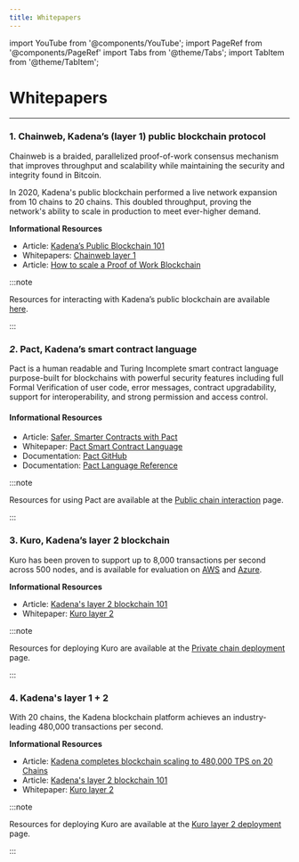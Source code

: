 ```yaml
---
title: Whitepapers
---
```


import YouTube from '@components/YouTube';
import PageRef from '@components/PageRef'
import Tabs from '@theme/Tabs';
import TabItem from '@theme/TabItem';

# Whitepapers

---

### **1. Chainweb, Kadena’s (layer 1) public blockchain protocol** <a href="#1-chainweb-kadenas-public-blockchain-protocol" id="1-chainweb-kadenas-public-blockchain-protocol"></a>

Chainweb is a braided, parallelized proof-of-work consensus mechanism that improves throughput and scalability while maintaining the security and integrity found in Bitcoin.

<YouTube videoId="hYvXxFbsN6I"/>

In 2020, Kadena's public blockchain performed a live network expansion from 10 chains to 20 chains. This doubled throughput, proving the network's ability to scale in production to meet ever-higher demand.

**Informational Resources**

- Article: [Kadena’s Public Blockchain 101](https://medium.com/kadena-io/all-about-chainweb-101-and-faqs-6bd88c325b45)
- Whitepapers: [Chainweb layer 1](chainweb-layer-1.md)
- Article: [How to scale a Proof of Work Blockchain](https://medium.com/kadena-io/how-to-scale-a-proof-of-work-blockchain-9233e5b4b62)&#x20;

:::note

Resources for interacting with Kadena’s public blockchain are available [here](../../build/resources/pact-resources).

:::

### _2_**. Pact, Kadena’s smart contract language** <a href="#3-pact-kadenas-smart-contract-language" id="3-pact-kadenas-smart-contract-language"></a>

Pact is a human readable and Turing Incomplete smart contract language purpose-built for blockchains with powerful security features including full Formal Verification of user code, error messages, contract upgradability, support for interoperability, and strong permission and access control.

#### **Informational Resources**

- Article: [Safer, Smarter Contracts with Pact](https://medium.com/kadena-io/safer-smarter-contracts-with-pact-e86b9ccaca9f)
- Whitepaper: [Pact Smart Contract Language](pact-smart-contract-language.md)
- Documentation: [Pact GitHub](https://github.com/kadena-io/pact)
- Documentation: [Pact Language Reference](https://pact-language.readthedocs.io/en/latest/pact-reference.html)

:::note

Resources for using Pact are available at the [Public chain interaction](https://kadena-io.github.io/kadena-docs/Public-Chain-Docs.html) page.

:::

### **3. Kuro, Kadena’s layer 2 blockchain** <a href="#2-kuro-kadenas-private-blockchain" id="2-kuro-kadenas-private-blockchain"></a>

Kuro has been proven to support up to 8,000 transactions per second across 500 nodes, and is available for evaluation on [AWS](https://aws.amazon.com/marketplace/pp/Kadena-LLC-Kadena-Blockchain-for-Enterprise-Commun/B07MKMKP4F) and [Azure](https://azuremarketplace.microsoft.com/en-ca/marketplace/apps/kadenallc.scalablebft?tab=Overview).

**Informational Resources**

- Article: [Kadena's layer 2 blockchain 101](https://medium.com/kadena-io/scalablebft-kadenas-private-blockchain-101-c99895c0fd50)
- Whitepaper: [Kuro layer 2](kuro-layer-2.md)

:::note

Resources for deploying Kuro are available at the [Private chain deployment](https://kadena-io.github.io/kadena-docs/Private-Chain-Docs.html) page.

:::

### **4. Kadena's layer 1 + 2** <a href="#2-kuro-kadenas-private-blockchain" id="2-kuro-kadenas-private-blockchain"></a>

With 20 chains, the Kadena blockchain platform achieves an industry-leading 480,000 transactions per second.

<!-- ![Chainweb nodes have their own “local cluster” of two independent Kuro chains. They synchronize with the Chainweb node using a cross-chain bridge. Kuro chains in the cluster can accept transactions at 8k per second directly from clients and between each other. Thus a single cluster can do 16k TPS. Using the power of both layer 1 and layer 2 networks, Kadena’s blockchain can achieve around 480,000 TPS.](<../.gitbook/assets/Screenshot 2021-10-19 at 08.43.48.png>) -->

**Informational Resources**

- Article: [Kadena completes blockchain scaling to 480,000 TPS on 20 Chains](https://medium.com/kadena-io/kadena-completes-hybrid-blockchain-scaling-to-480-000-transactions-per-second-on-20-chains-5a652295533c)
- Article: [Kadena's layer 2 blockchain 101](https://medium.com/kadena-io/scalablebft-kadenas-private-blockchain-101-c99895c0fd50)
- Whitepaper: [Kuro layer 2](kuro-layer-2.md)

:::note

Resources for deploying Kuro are available at the [Kuro layer 2 deployment](../../build/kuro-layer-2.md) page.

:::
